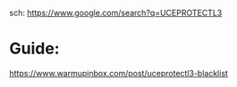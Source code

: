 sch: https://www.google.com/search?q=UCEPROTECTL3

# Guide:
https://www.warmupinbox.com/post/uceprotectl3-blacklist
